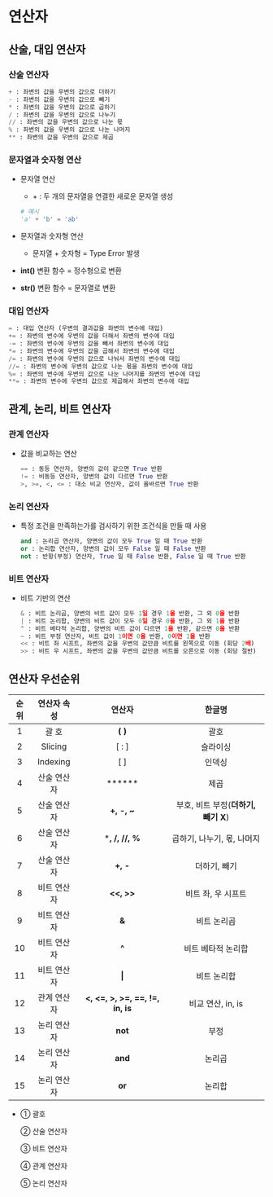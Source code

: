 # 연산자

## 산술, 대입 연산자

### 산술 연산자

 ```python
 + : 좌변의 값을 우변의 값으로 더하기
 - : 좌변의 값을 우변의 값으로 빼기
 * : 좌변의 값을 우변의 값으로 곱하기
 / : 좌변의 값을 우변의 값으로 나누기
 // : 좌변의 값을 우변의 값으로 나눈 몫
 % : 좌변의 값을 우변의 값으로 나눈 나머지
 ** : 좌변의 값을 우변의 값으로 제곱
 ```

### 문자열과 숫자형 연산

- 문자열 연산

  - \+ : 두 개의 문자열을 연결한 새로운 문자열 생성 

  ```python
  # 예시
  'a' + 'b' = 'ab'
  ```

- 문자열과 숫자형 연산

  - 문자열 + 숫자형 = Type Error 발생

- **int()** 변환 함수 = 정수형으로 변환

- **str()** 변환 함수 = 문자열로 변환

### 대입 연산자

```python
= : 대입 연산자 (우변의 결과값을 좌변의 변수에 대입)
+= : 좌변의 변수에 우변의 값을 더해서 좌변의 변수에 대입
-= : 좌변의 변수에 우변의 값을 빼서 좌변의 변수에 대입
*= : 좌변의 변수에 우변의 값을 곱해서 좌변의 변수에 대입
/= : 좌변의 변수에 우변의 값으로 나눠서 좌변의 변수에 대입
//= : 좌변의 변수에 우변의 값으로 나눈 몫을 좌변의 변수에 대입
%= : 좌변의 변수에 우변의 값으로 나눈 나머지를 좌변의 변수에 대입
**= : 좌변의 변수에 우변의 값으로 제곱해서 좌변의 변수에 대입
```

## 관계, 논리, 비트 연산자

### 관계 연산자

- 값을 비교하는 연산

  ```python
  == : 동등 연산자, 양변의 값이 같으면 True 반환
  != : 비동등 연산자, 양변의 값이 다르면 True 반환
  >, >=, <, <= : 대소 비교 연산자, 값이 올바르면 True 반환
  ```

### 논리 연산자

- 특정 조건을 만족하는가를 검사하기 위한 조건식을 만들 때 사용

  ```python
  and : 논리곱 연산자, 양면의 값이 모두 True 일 때 True 반환
  or : 논리합 연산자, 양변의 값이 모두 False 일 때 False 반환
  not : 반항(부정) 연산자, True 일 때 False 반환, False 일 때 True 반환
  ```

### 비트 연산자

- 비트 기반의 연산

  ```python
  & : 비트 논리곱, 양변의 비트 값이 모두 1일 경우 1을 반환, 그 외 0을 반환
  | : 비트 논리합, 양변의 비트 값이 모두 0일 경우 0을 반환, 그 외 1을 반환
  ^ : 비트 베타적 논리합, 양변의 비트 값이 다르면 1을 반환, 같으면 0을 반환
  ~ : 비트 부정 연산자, 비트 값이 1이면 0을 반환, 0이면 1을 반환
  << : 비트 좌 시프트, 좌변의 값을 우변의 값만큼 비트를 왼쪽으로 이동 (회당 2배)
  >> : 비트 우 시프트, 좌변의 값을 우변의 값만큼 비트를 오른으로 이동 (회당 절반)
  ```

## 연산자 우선순위

| 순위 | 연산자 속성 |              연산자              |               한글명                |
| :--: | :---------: | :------------------------------: | :---------------------------------: |
|  1   |    괄 호    |             **( )**              |                괄호                 |
|  2   |   Slicing   |              [ : ]               |              슬라이싱               |
|  3   |  Indexing   |               [ ]                |               인덱싱                |
|  4   | 산술 연산자 |              ******              |                제곱                 |
|  5   | 산술 연산자 |           **+, -, ~**            | 부호, 비트 부정(**더하기, 빼기 X**) |
|  6   | 산술 연산자 |         ***, /, //, %**          |     곱하기, 나누기, 몫, 나머지      |
|  7   | 산술 연산자 |             **+, -**             |            더하기, 빼기             |
|  8   | 비트 연산자 |            **<<, >>**            |         비트 좌, 우 시프트          |
|  9   | 비트 연산자 |              **&**               |             비트 논리곱             |
|  10  | 비트 연산자 |              **^**               |         비트 베타적 논리합          |
|  11  | 비트 연산자 |              **\|**              |             비트 논리합             |
|  12  | 관계 연산자 | **<, <=, >, >=, ==, !=, in, is** |          비교 연산, in, is          |
|  13  | 논리 연산자 |             **not**              |                부정                 |
|  14  | 논리 연산자 |             **and**              |               논리곱                |
|  15  | 논리 연산자 |              **or**              |               논리합                |

- ① 괄호

  ② 산술 연산자

  ③ 비트 연산자

  ④ 관계 연산자

  ⑤ 논리 연산자

